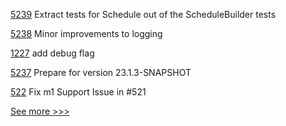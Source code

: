 
[5239](https://github.com/hyperledger/besu/pull/5239) Extract tests for Schedule out of the ScheduleBuilder tests

[5238](https://github.com/hyperledger/besu/pull/5238) Minor improvements to logging

[1227](https://github.com/hyperledger/solang/pull/1227) add debug flag

[5237](https://github.com/hyperledger/besu/pull/5237) Prepare for version 23.1.3-SNAPSHOT

[522](https://github.com/hyperledger/cello/pull/522) Fix m1 Support Issue in #521


[See more >>>](https://start-here.hyperledger.org/pull-requests)
